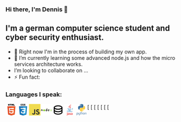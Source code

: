 ### Hi there, I'm Dennis 👋

## I'm a german computer science student and cyber security enthusiast.

- 🔭 Right now I'm in the process of building my own app.
- 🌱 I’m currently learning some advanced node.js and how the micro services architecture works.
-  I’m looking to collaborate on ...
- ⚡ Fun fact: 

### Languages I speak:

[<img align="left" alt="html5" width="32px" src="https://raw.githubusercontent.com/devicons/devicon/master/icons/html5/html5-original-wordmark.svg" />
[<img align="left" alt="css3" width="32px" src="https://raw.githubusercontent.com/devicons/devicon/master/icons/css3/css3-original-wordmark.svg" />
[<img align="left" alt="javascript" width="32px" src="https://raw.githubusercontent.com/devicons/devicon/master/icons/javascript/javascript-original.svg" />
[<img align="left" alt="node.js" width="32px" src="https://raw.githubusercontent.com/devicons/devicon/master/icons/nodejs/nodejs-original-wordmark.svg" />
[<img align="left" alt="sql" width="32px" src="data:image/svg+xml,%3Csvg xmlns='http://www.w3.org/2000/svg' viewBox='0 0 24 24' width='24' height='24'%3E%3Cpath fill='none' d='M0 0h24v24H0z'/%3E%3Cpath d='M5 12.5c0 .313.461.858 1.53 1.393C7.914 14.585 9.877 15 12 15c2.123 0 4.086-.415 5.47-1.107 1.069-.535 1.53-1.08 1.53-1.393v-2.171C17.35 11.349 14.827 12 12 12s-5.35-.652-7-1.671V12.5zm14 2.829C17.35 16.349 14.827 17 12 17s-5.35-.652-7-1.671V17.5c0 .313.461.858 1.53 1.393C7.914 19.585 9.877 20 12 20c2.123 0 4.086-.415 5.47-1.107 1.069-.535 1.53-1.08 1.53-1.393v-2.171zM3 17.5v-10C3 5.015 7.03 3 12 3s9 2.015 9 4.5v10c0 2.485-4.03 4.5-9 4.5s-9-2.015-9-4.5zm9-7.5c2.123 0 4.086-.415 5.47-1.107C18.539 8.358 19 7.813 19 7.5c0-.313-.461-.858-1.53-1.393C16.086 5.415 14.123 5 12 5c-2.123 0-4.086.415-5.47 1.107C5.461 6.642 5 7.187 5 7.5c0 .313.461.858 1.53 1.393C7.914 9.585 9.877 10 12 10z' fill='rgba(0,0,0,1)'/%3E%3C/svg%3E" />
[<img align="left" alt="java" width="32px" src="https://raw.githubusercontent.com/devicons/devicon/master/icons/java/java-original-wordmark.svg" />
[<img align="left" alt="python" width="32px" src="https://raw.githubusercontent.com/devicons/devicon/master/icons/python/python-original-wordmark.svg" />

<!--
**dennis-hilgert/dennis-hilgert** is a ✨ _special_ ✨ repository because its `README.md` (this file) appears on your GitHub profile.

Here are some ideas to get you started:

- 🔭 I’m currently working on ...
- 🌱 I’m currently learning ...
- 👯 I’m looking to collaborate on ...
- 🤔 I’m looking for help with ...
- 💬 Ask me about ...
- 📫 How to reach me: ...
- 😄 Pronouns: ...
- ⚡ Fun fact: ...
-->
